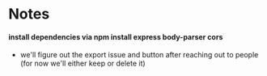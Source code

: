 # Notes
#### install dependencies via npm install express body-parser cors

- we'll figure out the export issue and button after reaching out to people (for now we'll either keep or delete it)